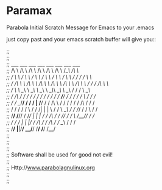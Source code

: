 Paramax
=======

Parabola Initial Scratch Message for Emacs to your .emacs

just copy past and your emacs scratch buffer will give you::

;;                                                                                                       
;;                                                                                                                                                 
;;         ___     ___     ___     ___     ___     ___     ___    ___                                                                              
;;        /\  \   /\  \   /\  \   /\  \   /\  \   /\  \   /\__\  /\  \                                                                             
;;       /  \  \ /  \  \ /  \  \ /  \  \ /  \  \ /  \  \ / /  / /  \  \                                                                            
;;      / /\ \  \ /\ \  \ /\ \  \ /\ \  \ /\ \  \ /\ \  \ /  / / /\ \  \                                                                           
;;     /  \ \ \__\  \ \__\\ \ \__\  \ \__\\_\ \__\  \ \__\  / / /  \ \__\                                                                          
;;    / /\ \/ /  /  / /  / \/ /  /  / /  /  __/__/  / /  / / /  \  / /  /                                                                          
;;   / /  \__/__/ \/ /  / |  /__/ \/ /  /\ \  \/   / /  / / / /\ \/ /  /                                                                           
;;  / /  /  / /  \  /  / /| |  | \  /  /  \ \__\  / /  /_/ / /  \  /  /                                                                            
;;  \/__/   \/__// /  /_/ | |  | / /  /\  / /  /\/ /  /  \ \/__// /  /                                                                             
;;              / /  /    | |  |/ /  /\ \/ /  /\  /  / \__\    / /  /                                                                              
;;              \/__/      \|__|\/__/  \__/__/  \/__/ \/__/    \/__/                                                                               
;;                                                                                                                                                 
;;                                                                                                                                                 
;;                                                                                                                                                 
;;         Software shall be used for good not evil!                                                                                               
;;                                                                                                                                                 
;;                     Http://www.parabolagnulinux.org                                                                                             
;;                                                                                                                                                 
;;                                                                                                                                                 